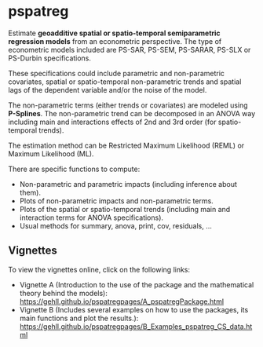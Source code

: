 # pspatreg
Estimate **geoadditive spatial or spatio-temporal semiparametric regression models**
from an econometric perspective.
The type of econometric models included are PS-SAR, PS-SEM, PS-SARAR, PS-SLX or PS-Durbin
specifications.

These specifications could include parametric and non-parametric covariates, spatial or 
spatio-temporal non-parametric trends and spatial lags of the dependent variable and/or 
the noise of the model. 

The non-parametric terms (either trends or covariates) are modeled using **P-Splines**. 
The non-parametric trend can be decomposed in an ANOVA way including main and interactions 
effects of 2nd and 3rd order (for spatio-temporal trends). 

The estimation method can be Restricted Maximum Likelihood (REML) or Maximum Likelihood (ML).

There are specific functions to compute:

- Non-parametric and parametric impacts (including inference about them).
- Plots of non-parametric impacts and non-parametric terms. 
- Plots of the spatial or spatio-temporal trends (including main and interaction terms for ANOVA specifications).
- Usual methods for summary, anova, print, cov, residuals, ...

## Vignettes
To view the vignettes online, click on the following links:
- Vignette A (Introduction to the use of the package and the mathematical theory behind the models): https://gehll.github.io/pspatregpages/A_pspatregPackage.html
- Vignette B (Includes several examples on how to use the packages, its main functions and plot the results.): https://gehll.github.io/pspatregpages/B_Examples_pspatreg_CS_data.html

